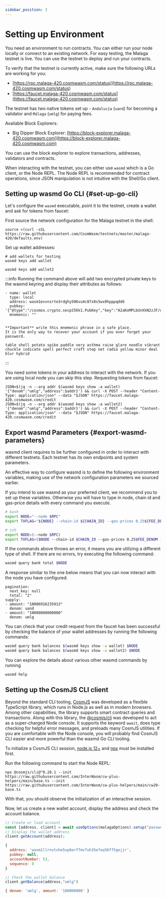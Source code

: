 ```yaml
---
sidebar_position: 3
---
```


# Setting up Environment

You need an environment to run contracts. You can either run your node locally or connect to an existing network. For easy testing, the Malaga testnet is live. You can use the testnet to deploy and run your contracts.

To verify that the testnet is currently active, make sure the following URLs are working for you:

- [https://rpc.malaga-420.cosmwasm.com/status](https://rpc.malaga-420.cosmwasm.com/status)
- [https://faucet.malaga-420.cosmwasm.com/status](https://faucet.malaga-420.cosmwasm.com/status)

The testnet has two native tokens set up - `Andalucía` (`uand`) for becoming a validator and `Málaga` (`umlg`) for paying fees.

Available Block Explorers:

- Big Dipper Block Explorer: [https://block-explorer.malaga-420.cosmwasm.com](https://block-explorer.malaga-420.cosmwasm.com)

You can use the block explorer to explore transactions, addresses, validators and contracts.

When interacting with the testnet, you can either use `wasmd` which is a Go client, or the Node REPL. The Node REPL is recommended for contract operations, since JSON manipulation is not intuitive with the Shell/Go client.

## Setting up wasmd Go CLI {#set-up-go-cli}

Let's configure the `wasmd` executable, point it to the testnet, create a wallet and ask for tokens from faucet:

First source the network configuration for the Malaga testnet in the shell:

```shell
source <(curl -sSL https://raw.githubusercontent.com/CosmWasm/testnets/master/malaga-420/defaults.env)
```

Set up wallet addresses:

```shell
# add wallets for testing
wasmd keys add wallet

wasmd keys add wallet2
```
:::info
Running the command above will add two encrypted private keys to the wasmd keyring and display their attributes as follows:
```
- name: wallet
  type: local
  address: wasm1evvnsrte3rdghy506vu4c87x0s5wx0hpppqdd6
  pubkey: '{"@type":"/cosmos.crypto.secp256k1.PubKey","key":"A2aKoMPLbUnXkN2zJF/q4lIH/34ybelQSRTg3d9Js86T"}'
  mnemonic: ""


**Important** write this mnemonic phrase in a safe place.
It is the only way to recover your account if you ever forget your password.

table shell potato spike paddle very asthma raise glare noodle vibrant chuckle indicate spell perfect craft step net radio yellow minor deal blur hybrid
```
:::

You need some tokens in your address to interact with the network. If you are using local node you can skip this step. Requesting tokens from faucet:

```shell
JSON=$(jq -n --arg addr $(wasmd keys show -a wallet) '{"denom":"umlg","address":$addr}') && curl -X POST --header "Content-Type: application/json" --data "$JSON" https://faucet.malaga-420.cosmwasm.com/credit
JSON=$(jq -n --arg addr $(wasmd keys show -a wallet2) '{"denom":"umlg","address":$addr}') && curl -X POST --header "Content-Type: application/json" --data "$JSON" https://faucet.malaga-420.cosmwasm.com/credit
```

## Export wasmd Parameters {#export-wasmd-parameters}

wasmd client requires to be further configured in order to interact with different testnets. Each testnet has its own endpoints and system parameters.

An effective way to configure wasmd is to define the following environment variables, making use of the network configuration parameters we sourced earlier.

If you intend to use wasmd as your preferred client, we recommend you to set up these variables. Otherwise you will have to type in node, chain id and gas-price details with every command you execute.

```bash
# bash
export NODE="--node $RPC"
export TXFLAG="${NODE} --chain-id ${CHAIN_ID} --gas-prices 0.25${FEE_DENOM} --gas auto --gas-adjustment 1.3"

# zsh
export NODE=(--node $RPC)
export TXFLAG=($NODE --chain-id $CHAIN_ID --gas-prices 0.25$FEE_DENOM --gas auto --gas-adjustment 1.3)
```

If the commands above throws an error, it means you are utilizing a different type of shell. If there are no errors, try executing the following command:

```bash
wasmd query bank total $NODE
```
A response similar to the one below means that you can now interact with the node you have configured.
```
pagination:
  next_key: null
  total: "2"
supply:
- amount: "10006916235913"
  denom: uand
- amount: "10000000000000"
  denom: umlg
```
You can check that your credit request from the faucet has been successful by checking the balance of your wallet addresses by running the following commands:

```bash
wasmd query bank balances $(wasmd keys show -a wallet) $NODE
wasmd query bank balances $(wasmd keys show -a wallet2) $NODE
```

You can explore the details about various other wasmd commands by running

```bash
wasmd help
```
## Setting up the CosmJS CLI client

Beyond the standard CLI tooling, [CosmJS](https://github.com/CosmWasm/cosmjs) was developed as a flexible TypeScript library, which runs in Node.js as well as in modern browsers. Among other capabilities, the library supports smart contract queries and transactions. Along with this library, the [@cosmjs/cli](https://www.npmjs.com/package/@cosmjs/cli) was developed to act as a super-charged Node console. It supports the keyword `await`, does type checking for helpful error messages, and preloads many CosmJS utilities. If you are comfortable with the Node console, you will probably find CosmJS CLI easier and more powerful than the wasmd Go CLI tooling.

To initialize a CosmJS CLI session, [node.js 12+](https://nodejs.org/en/download/) and [npx](https://www.npmjs.com/package/npx) must be installed first.

Run the following command to start the Node REPL:

```shell
npx @cosmjs/cli@^0.28.1 --init https://raw.githubusercontent.com/InterWasm/cw-plus-helpers/main/base.ts --init https://raw.githubusercontent.com/InterWasm/cw-plus-helpers/main/cw20-base.ts
```

With that, you should observe the initialization of an interactive session.

Now, let us create a new wallet account, display the address and check the account balance.

```js
// Create or load account
const [address, client] = await useOptions(malagaOptions).setup("password",".new.key");
// Display the wallet address
client.getAccount(address);
```
```js
{
  address: 'wasm1llrnvtvhe5up6erf7mv7uh35efea567f5gejjr',
  pubkey: null,
  accountNumber: 53,
  sequence: 0
}
```
```js
// Check the wallet balance
client.getBalance(address,"umlg")
```
```js
{ denom: 'umlg', amount: '100000000' }
```





